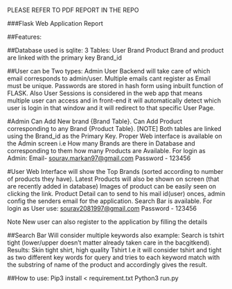 PLEASE REFER TO PDF REPORT IN THE REPO

###Flask Web Application Report

##Features:

##Database used is sqlite:
3 Tables:
User 
Brand
Product
Brand and product are linked with the primary key Brand_id

##User can be Two types:
Admin
User
Backend will take care of which email corresponds to admin/user. Multiple emails cant register as Email must be unique.
Passwords are stored in hash form using inbuilt function of FLASK.
Also User Sessions is considered in the web app that means multiple user can access and in front-end it will automatically detect which user is login in that window and it will redirect to that specific User Page. 

#Admin
Can Add New brand {Brand Table}.
Can Add Product corresponding to any Brand {Product Table}.
[NOTE] Both tables are linked using the Brand_id as the Primary Key.
Proper Web interface is available on the Admin screen i.e How many Brands are there in Database and corresponding to them how many Products are Available.
For login as Admin: Email- sourav.markan97@gmail.com  Password - 123456

#User
Web Interface will show the Top Brands (sorted according to number of products they have).
Latest Products will also be shown on screen (that are recently added in database)
Images of product can be easily seen on clicking the link.
Product Detail can to send to his mail id(user) onces, admin config the senders email for the application.
Search Bar is available.
For login as User use: sourav2081997@gmail.com  Password - 123456

Note  New user can also register to the application by filling the details

##Search Bar 
Will consider multiple keywords also example:
Search is tshirt tight (lower/upper doesn’t matter already taken care in the bacgitkend).
Results: Skin tight shirt, high quality Tshirt 
I.e it will consider tshirt and tight as two different key words for query and tries to each keyword match with the substring of name of the product and accordingly gives the result.

##How to use:
Pip3 install < requirement.txt
Python3 run.py 
